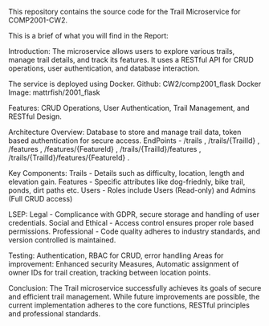 This repository contains the source code for the Trail Microservice for COMP2001-CW2.

This is a brief of what you will find in the Report:

Introduction:
The microservice allows users to explore various trails, 
manage trail details, and track its features. It uses a RESTful API for CRUD operations, user authentication,
and database interaction. 

The service is deployed using Docker.
Github: CW2/comp2001_flask
Docker Image: mattrfish/2001_flask

Features: CRUD Operations, User Authentication, Trail Management, and RESTful Design.

Architecture Overview: Database to store and manage trail data, token based authentication for secure access.
EndPoints - /trails , /trails/{TrailId} , /features , /features/{FeatureId} , 
/trails/{TrailId}/features , /trails/{TrailId}/features/{FeatureId} .

Key Components: Trails - Details such as difficulty, location, length and elevation gain.
Features - Specific attributes like dog-friednly, bike trail, ponds, dirt paths etc.
Users - Roles include Users (Read-only) and Admins (Full CRUD access)

LSEP: Legal - Complicance with GDPR, secure storage and handling of user credentials.
Social and Ethical - Access control ensures proper role based permissions.
Professional - Code quality adheres to industry standards, and version controlled is maintained. 

Testing: Authentication, RBAC for CRUD, error handling
Areas for improvement: Enhanced security Measures, Automatic assignment of owner IDs for trail creation,
tracking between location points. 

Conclusion: The Trail microservice successfully achieves its goals of secure and efficient trail management. While future
improvements are possible, the current implementation adheres to the core functions, RESTful principles and professional standards.

